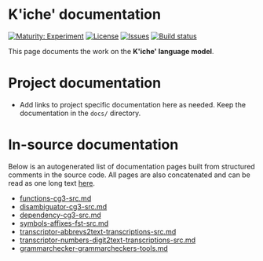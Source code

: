 # K'iche' documentation

[![Maturity: Experiment](https://img.shields.io/badge/Maturity-Experiment-black.svg)](https://giellalt.github.io/MaturityClassification.html)
[![License](https://img.shields.io/github/license/giellalt/lang-quc)](https://raw.githubusercontent.com/giellalt/lang-quc/main/LICENSE)
[![Issues](https://img.shields.io/github/issues/giellalt/lang-quc)](https://github.com/giellalt/lang-quc/issues)
[![Build status](https://github.com/giellalt/lang-quc/workflows/Speller%20CI+CD/badge.svg)](https://github.com/giellalt/lang-quc/actions)

This page documents the work on the **K'iche' language model**. 

# Project documentation

* Add links to project specific documentation here as needed. Keep the documentation in the `docs/` directory.

# In-source documentation

Below is an autogenerated list of documentation pages built from structured comments in the source code. All pages are also concatenated and can be read as one long text [here](quc.md).
* [functions-cg3-src.md](functions-cg3-src.md)
* [disambiguator-cg3-src.md](disambiguator-cg3-src.md)
* [dependency-cg3-src.md](dependency-cg3-src.md)
* [symbols-affixes-fst-src.md](symbols-affixes-fst-src.md)
* [transcriptor-abbrevs2text-transcriptions-src.md](transcriptor-abbrevs2text-transcriptions-src.md)
* [transcriptor-numbers-digit2text-transcriptions-src.md](transcriptor-numbers-digit2text-transcriptions-src.md)
* [grammarchecker-grammarcheckers-tools.md](grammarchecker-grammarcheckers-tools.md)
